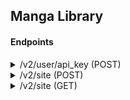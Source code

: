 ## Manga Library

#### Endpoints

<details><summary>/v2/user/api_key (POST)</summary>

```json
{
	"user_id":1
}
```

</details>


<details><summary>/v2/site (POST)</summary>

```json
{
	"site":{
		"name":"SITE NAME",
		"base_url": "https://testurl.com",
		"search_url":"https://testurl.com?q={search_id}",
		"min_age":18
	},
	"web_components":[
		{
			"name":"Pages",
			"tag":"a",
			"attribute":"class",
			"value":"gallerythumb",
			"is_link":true,
			"is_download":false,
			"link_attributes" :"[\"href\"]",
			"parent":0,
			"delay":5,
			"meta_data":"{}",
			"reverse":false
		},
		{
			"name":"Images",
			"tag":"img",
			"attribute":"src",
			"value":"galleries",
			"is_link":true,
			"is_download":true,
			"link_attributes" :"[\"src\",\"src-data\"]",
			"parent":1,
			"delay":2,
			"meta_data":"{}",
			"reverse":false
		},
        {
			"name":"Title",
			"tag":"meta",
			"attribute":"property",
			"value":"title",
			"is_link":false,
			"is_download":false,
			"link_attributes" :"[]",
			"parent":0,
			"delay":0,
			"meta_data":"{\"name\":{\"attribute\":\"content\"}}",
			"reverse":false
		}
    ]
}
```

</details>


<details><summary>/v2/site (GET)</summary>
</details>